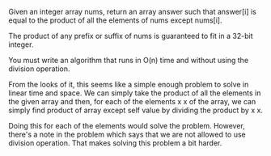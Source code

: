 Given an integer array nums, return an array answer such that answer[i] is equal to the product of all the elements of nums except nums[i].

The product of any prefix or suffix of nums is guaranteed to fit in a 32-bit integer.

You must write an algorithm that runs in O(n) time and without using the division operation.

From the looks of it, this seems like a simple enough problem to solve in linear time and space. We can simply take the product of all the elements in the given array and then, for each of the elements 
x
x of the array, we can simply find product of array except self value by dividing the product by 
x
x.

Doing this for each of the elements would solve the problem. However, there's a note in the problem which says that we are not allowed to use division operation. That makes solving this problem a bit harder.
